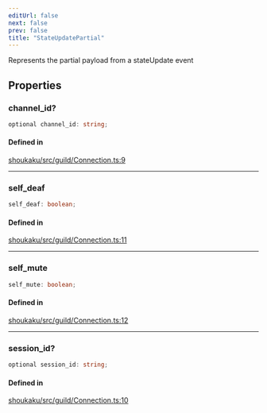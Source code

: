 ```yaml
---
editUrl: false
next: false
prev: false
title: "StateUpdatePartial"
---
```


Represents the partial payload from a stateUpdate event

## Properties

<a id="channel_id" name="channel_id"></a>

### channel\_id?

```ts
optional channel_id: string;
```

#### Defined in

[shoukaku/src/guild/Connection.ts:9](https://github.com/shipgirlproject/shoukaku/blob/049b5dc536f3b28e41c5423a707d8a02ac9377a7/src/guild/Connection.ts#L9)

***

<a id="self_deaf" name="self_deaf"></a>

### self\_deaf

```ts
self_deaf: boolean;
```

#### Defined in

[shoukaku/src/guild/Connection.ts:11](https://github.com/shipgirlproject/shoukaku/blob/049b5dc536f3b28e41c5423a707d8a02ac9377a7/src/guild/Connection.ts#L11)

***

<a id="self_mute" name="self_mute"></a>

### self\_mute

```ts
self_mute: boolean;
```

#### Defined in

[shoukaku/src/guild/Connection.ts:12](https://github.com/shipgirlproject/shoukaku/blob/049b5dc536f3b28e41c5423a707d8a02ac9377a7/src/guild/Connection.ts#L12)

***

<a id="session_id" name="session_id"></a>

### session\_id?

```ts
optional session_id: string;
```

#### Defined in

[shoukaku/src/guild/Connection.ts:10](https://github.com/shipgirlproject/shoukaku/blob/049b5dc536f3b28e41c5423a707d8a02ac9377a7/src/guild/Connection.ts#L10)
